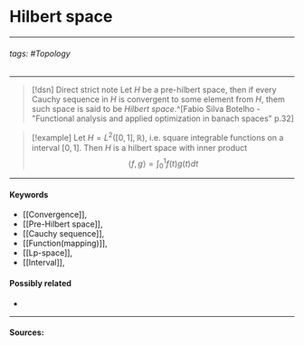# Hilbert space
***
###### tags: #Topology 
***
>[!dsn] Direct strict note
>Let $H$ be a pre-hilbert space, then if every Cauchy sequence in $H$ is convergent to some element from $H$, them such space is said to be *Hilbert space*.^[Fabio Silva Botelho - "Functional analysis and applied optimization in banach spaces" p.32]

>[!example] 
>Let $H=L^{2}([0,1],\mathbb{R})$, i.e. square integrable functions on a interval $[0,1]$. Then $H$ is a hilbert space with inner product 
>$$\langle f,g\rangle=\int_{0}^{1}f(t)g(t)dt$$
***
#### Keywords
- [[Convergence]],
- [[Pre-Hilbert space]],
- [[Cauchy sequence]],
- [[Function(mapping)]],
- [[Lp-space]],
- [[Interval]],
#### Possibly related
- 
***
#### Sources: